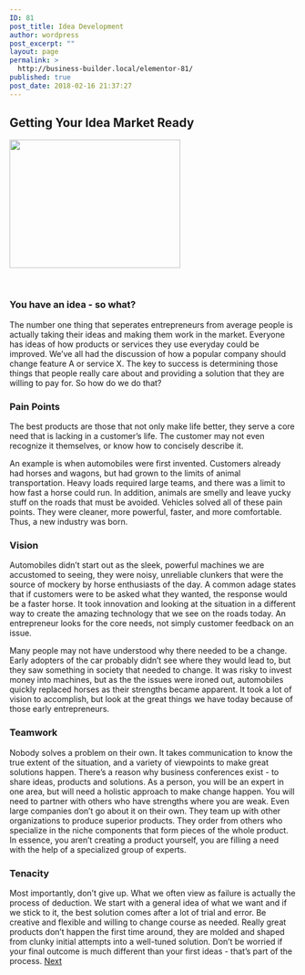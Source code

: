 ```yaml
---
ID: 81
post_title: Idea Development
author: wordpress
post_excerpt: ""
layout: page
permalink: >
  http://business-builder.local/elementor-81/
published: true
post_date: 2018-02-16 21:37:27
---
```

<h2>Getting Your Idea Market Ready</h2>
<img class="alignnone size-medium wp-image-84" src="http://business-builder.local/wp-content/uploads/2018/02/business-891339_640-300x225.png" alt="" width="300" height="225" />

&nbsp;
<h3>You have an idea - so what?</h3>
The number one thing that seperates entrepreneurs from average people is actually taking their ideas and making them work in the market. Everyone has ideas of how products or services they use everyday could be improved. We’ve all had the discussion of how a popular company should change feature A or service X. The key to success is determining those things that people really care about and providing a solution that they are willing to pay for. So how do we do that?
<h3><b>Pain Points </b></h3>
The best products are those that not only make life better, they serve a core need that is lacking in a customer’s life. The customer may not even recognize it themselves, or know how to concisely describe it.

An example is when automobiles were first invented. Customers already had horses and wagons, but had grown to the limits of animal transportation. Heavy loads required large teams, and there was a limit to how fast a horse could run. In addition, animals are smelly and leave yucky stuff on the roads that must be avoided. Vehicles solved all of these pain points. They were cleaner, more powerful, faster, and more comfortable. Thus, a new industry was born.
<h3><b>Vision </b></h3>
Automobiles didn’t start out as the sleek, powerful machines we are accustomed to seeing, they were noisy, unreliable clunkers that were the source of mockery by horse enthusiasts of the day. A common adage states that if customers were to be asked what they wanted, the response would be a faster horse. It took innovation and looking at the situation in a different way to create the amazing technology that we see on the roads today. An entrepreneur looks for the core needs, not simply customer feedback on an issue.

Many people may not have understood why there needed to be a change. Early adopters of the car probably didn’t see where they would lead to, but they saw something in society that needed to change. It was risky to invest money into machines, but as the the issues were ironed out, automobiles quickly replaced horses as their strengths became apparent. It took a lot of vision to accomplish, but look at the great things we have today because of those early entrepreneurs.
<h3><b>Teamwork </b></h3>
Nobody solves a problem on their own. It takes communication to know the true extent of the situation, and a variety of viewpoints to make great solutions happen. There’s a reason why business conferences exist - to share ideas, products and solutions. As a person, you will be an expert in one area, but will need a holistic approach to make change happen. You will need to partner with others who have strengths where you are weak. Even large companies don’t go about it on their own. They team up with other organizations to produce superior products. They order from others who specialize in the niche components that form pieces of the whole product. In essence, you aren’t creating a product yourself, you are filling a need with the help of a specialized group of experts.
<h3><b>Tenacity</b></h3>
Most importantly, don’t give up. What we often view as failure is actually the process of deduction. We start with a general idea of what we want and if we stick to it, the best solution comes after a lot of trial and error. Be creative and flexible and willing to change course as needed. Really great products don’t happen the first time around, they are molded and shaped from clunky initial attempts into a well-tuned solution. Don’t be worried if your final outcome is much different than your first ideas - that’s part of the process.

<a href="http://business-builder.local/validating-your-idea/">
Next
</a>